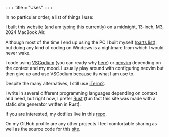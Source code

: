 +++
title = "Uses"
+++

In no particular order, a list of things I use:

I built this website (and am typing this currently) on a midnight, 13-inch, M3, 2024 MacBook Air.

Although most of the time I end up using the PC I built myself ([parts list](/pc.html)), but doing any kind of coding on Windows is a nightmare from which I would never wake.

I code using [VSCodium](https://github.com/VSCodium/vscodium) (you can ready why [here](https://vscodium.com/#why)) or [neovim](https://neovim.io/) depending on the context and my mood. I usually play around with configuring neovim but then give up and use VSCodium because its what I am use to.

Despite the many alternatives, I still use [iTerm2](https://iterm2.com/).

I write in several different programming languages depending on context and need, but right now, I prefer [Rust](https://www.rust-lang.org/) (fun fact this site was made with a static site generator written in Rust).

If you are interested, my dotfiles live in this [repo](https://github.com/mxhzl/dotfiles).

On my GitHub profile are any other projects I feel comfortable sharing as well as the source code for this [site](https://github.com/mxhzl/mxhzl.com).
